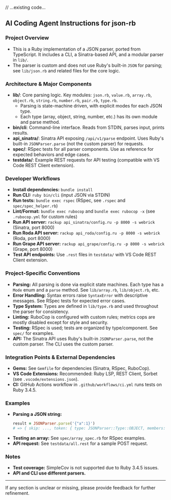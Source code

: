 // ...existing code...

## AI Coding Agent Instructions for json-rb

### Project Overview

- This is a Ruby implementation of a JSON parser, ported from TypeScript. It includes a CLI, a Sinatra-based API, and a modular parser in `lib/`.
- The parser is custom and does not use Ruby's built-in `JSON` for parsing; see `lib/json.rb` and related files for the core logic.

### Architecture & Major Components

- **lib/**: Core parsing logic. Key modules: `json.rb`, `value.rb`, `array.rb`, `object.rb`, `string.rb`, `number.rb`, `pair.rb`, `type.rb`.
  - Parsing is state-machine driven, with explicit modes for each JSON type.
  - Each type (array, object, string, number, etc.) has its own module and parse method.
- **bin/cli**: Command-line interface. Reads from STDIN, parses input, prints results.
- **api_sinatra/**: Sinatra API exposing `/api/v1/parse` endpoint. Uses Ruby's built-in `JSONParser.parse` (not the custom parser) for requests.
- **spec/**: RSpec tests for all parser components. Use as reference for expected behaviors and edge cases.
- **testdata/**: Example REST requests for API testing (compatible with VS Code REST Client extension).

### Developer Workflows

- **Install dependencies:** `bundle install`
- **Run CLI:** `ruby bin/cli` (input JSON via STDIN)
- **Run tests:** `bundle exec rspec` (RSpec, see `.rspec` and `spec/spec_helper.rb`)
- **Lint/Format:** `bundle exec rubocop` and `bundle exec rubocop -x` (see `.rubocop.yml` for custom rules)
- **Run API server:** `rackup api_sinatra/config.ru -p 8000 -s webrick` (Sinatra, port 8000)
- **Run Roda API server:** `rackup api_roda/config.ru -p 8000 -s webrick` (Roda, port 8000)
- **Run Grape API server:** `rackup api_grape/config.ru -p 8000 -s webrick` (Grape, port 8000)
- **Test API endpoints:** Use `.rest` files in `testdata/` with VS Code REST Client extension.

### Project-Specific Conventions

- **Parsing:** All parsing is done via explicit state machines. Each type has a `Mode` enum and a `parse` method. See `lib/array.rb`, `lib/object.rb`, etc.
- **Error Handling:** Syntax errors raise `SyntaxError` with descriptive messages. See RSpec tests for expected error cases.
- **Type System:** Types are defined in `lib/type.rb` and used throughout the parser for consistency.
- **Linting:** RuboCop is configured with custom rules; metrics cops are mostly disabled except for style and security.
- **Testing:** RSpec is used; tests are organized by type/component. See `spec/` for examples.
- **API:** The Sinatra API uses Ruby's built-in `JSONParser.parse`, not the custom parser. The CLI uses the custom parser.

### Integration Points & External Dependencies

- **Gems:** See `Gemfile` for dependencies (Sinatra, RSpec, RuboCop).
- **VS Code Extensions:** Recommended: Ruby LSP, REST Client, Sorbet (see `.vscode/extensions.json`).
- **CI:** GitHub Actions workflow in `.github/workflows/ci.yml` runs tests on Ruby 3.4.5.

### Examples

- **Parsing a JSON string:**
  ```ruby
  result = JSONParser.parse('{"a":1}')
  # => { skip: ..., token: { type: JSONParser::Type::OBJECT, members: [...] } }
  ```
- **Testing an array:** See `spec/array_spec.rb` for RSpec examples.
- **API request:** See `testdata/all.rest` for a sample POST request.

### Notes

- **Test coverage:** SimpleCov is not supported due to Ruby 3.4.5 issues.
- **API and CLI use different parsers.**

---

If any section is unclear or missing, please provide feedback for further refinement.
